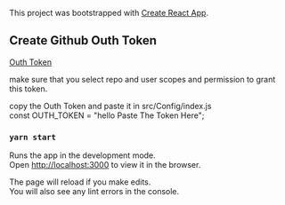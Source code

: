 This project was bootstrapped with [Create React App](https://github.com/facebook/create-react-app).

## Create Github Outh Token 
[Outh Token](https://docs.github.com/en/github/authenticating-to-github/creating-a-personal-access-token)

make sure that you select repo and user scopes and permission to grant this token.
<br/>

copy the Outh Token and paste it in src/Config/index.js
<br/>
const OUTH_TOKEN = "hello Paste The Token Here";

### `yarn start`

Runs the app in the development mode.<br />
Open [http://localhost:3000](http://localhost:3000) to view it in the browser.

The page will reload if you make edits.<br />
You will also see any lint errors in the console.


